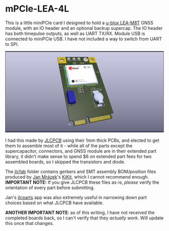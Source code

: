 # mPCIe-LEA-4L

This is a little miniPCIe card I designed to hold a [u-blox LEA-M8T](https://www.u-blox.com/en/product/neolea-m8t-series) GNSS module, with an IO header and an optional backup supercap.
The IO header has both timepulse outputs, as well as UART TX/RX. Module USB is connected to miniPCIe USB. I have not included a way to switch from UART to SPI.

![KiCad raytraced board render](mPCIe-LEA-4L.png)

I had this made by [JLCPCB](https://jlcpcb.com) using their 1mm thick PCBs, and elected to get them to assemble most of it - while all of the parts except the supercapacitor, connectors, and GNSS module are in their extended part library, it didn't make sense to spend $6 on extended part fees for two assembled boards, so I skipped the transistors and diode.

The [jlcfab](jlcfab/) folder contains gerbers and SMT assembly BOM/position files produced by [Jan Mrázek](https://github.com/yaqwsx)'s [KiKit](https://github.com/yaqwsx/KiKit), which I cannot recommend enough.
**IMPORTANT NOTE:** If you give JLCPCB these files as-is, *please* verify the orientation of every part before submitting.

Jan's [jlcparts](https://yaqwsx.github.io/jlcparts/) app was also extremely useful in narrowing down part choices based on what JLCPCB have available.

**ANOTHER IMPORTANT NOTE**: as of this writing, I have not received the completed boards back, so I can't verify that they *actually work*. Will update this once that changes.

